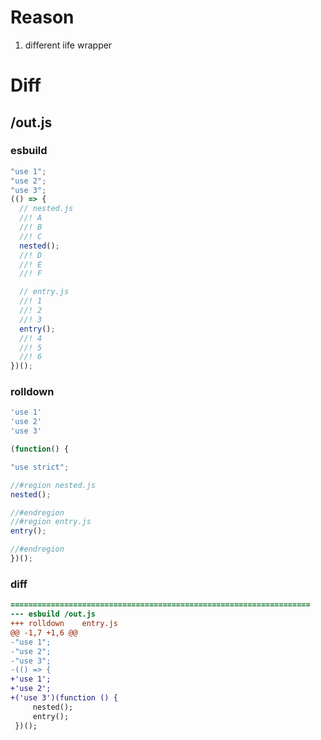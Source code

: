 # Reason
1. different iife wrapper
# Diff
## /out.js
### esbuild
```js
"use 1";
"use 2";
"use 3";
(() => {
  // nested.js
  //! A
  //! B
  //! C
  nested();
  //! D
  //! E
  //! F

  // entry.js
  //! 1
  //! 2
  //! 3
  entry();
  //! 4
  //! 5
  //! 6
})();
```
### rolldown
```js
'use 1'
'use 2'
'use 3'

(function() {

"use strict";

//#region nested.js
nested();

//#endregion
//#region entry.js
entry();

//#endregion
})();
```
### diff
```diff
===================================================================
--- esbuild	/out.js
+++ rolldown	entry.js
@@ -1,7 +1,6 @@
-"use 1";
-"use 2";
-"use 3";
-(() => {
+'use 1';
+'use 2';
+('use 3')(function () {
     nested();
     entry();
 })();

```
